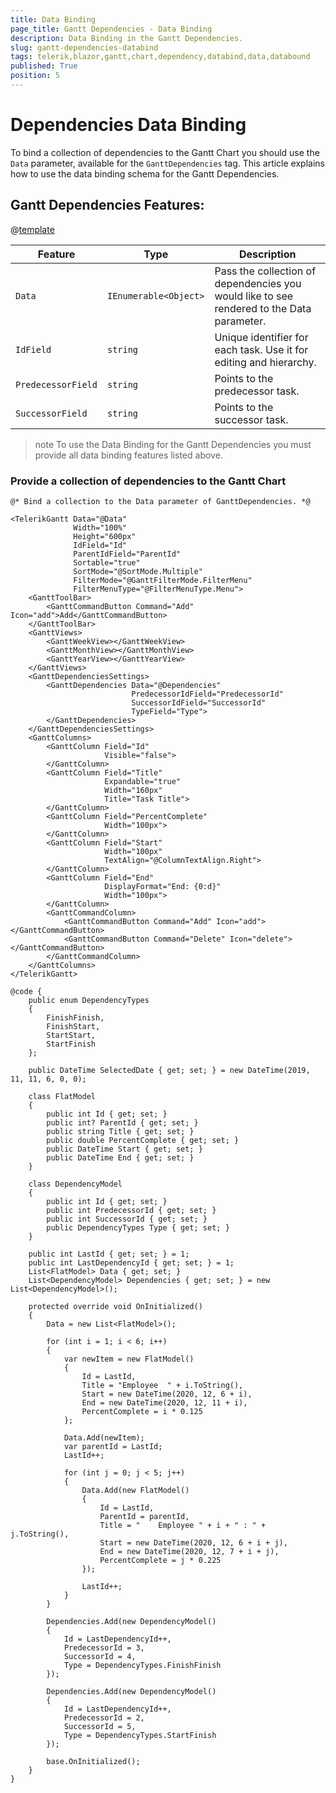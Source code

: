 ```yaml
---
title: Data Binding
page_title: Gantt Dependencies - Data Binding
description: Data Binding in the Gantt Dependencies.
slug: gantt-dependencies-databind
tags: telerik,blazor,gantt,chart,dependency,databind,data,databound
published: True
position: 5
---
```


# Dependencies Data Binding

To bind a collection of dependencies to the Gantt Chart you should use the `Data` parameter, available for the `GanttDependencies` tag. This article explains how to use the data binding schema for the Gantt Dependencies.

## Gantt Dependencies Features:

@[template](/_contentTemplates/common/parameters-table-styles.md#table-layout)

| Feature | Type | Description |
| --- | --- | --- |
| `Data` | `IEnumerable<Object>` | Pass the collection of dependencies you would like to see rendered to the Data parameter. |
| `IdField` | `string` | Unique identifier for each task. Use it for editing and hierarchy. |
| `PredecessorField` | `string` | Points to the predecessor task. |
| `SuccessorField` | `string` | Points to the successor task. |

>note To use the Data Binding for the Gantt Dependencies you must provide all data binding features listed above.

### Provide a collection of dependencies to the Gantt Chart

````CSHTML
@* Bind a collection to the Data parameter of GanttDependencies. *@

<TelerikGantt Data="@Data"
              Width="100%"
              Height="600px"
              IdField="Id"
              ParentIdField="ParentId"
              Sortable="true"
              SortMode="@SortMode.Multiple"
              FilterMode="@GanttFilterMode.FilterMenu"
              FilterMenuType="@FilterMenuType.Menu">
    <GanttToolBar>
        <GanttCommandButton Command="Add" Icon="add">Add</GanttCommandButton>
    </GanttToolBar>
    <GanttViews>
        <GanttWeekView></GanttWeekView>
        <GanttMonthView></GanttMonthView>
        <GanttYearView></GanttYearView>
    </GanttViews>
    <GanttDependenciesSettings>
        <GanttDependencies Data="@Dependencies"
                           PredecessorIdField="PredecessorId"
                           SuccessorIdField="SuccessorId"
                           TypeField="Type">
        </GanttDependencies>
    </GanttDependenciesSettings>
    <GanttColumns>
        <GanttColumn Field="Id"
                     Visible="false">
        </GanttColumn>
        <GanttColumn Field="Title"
                     Expandable="true"
                     Width="160px"
                     Title="Task Title">
        </GanttColumn>
        <GanttColumn Field="PercentComplete"
                     Width="100px">
        </GanttColumn>
        <GanttColumn Field="Start"
                     Width="100px"
                     TextAlign="@ColumnTextAlign.Right">
        </GanttColumn>
        <GanttColumn Field="End"
                     DisplayFormat="End: {0:d}"
                     Width="100px">
        </GanttColumn>
        <GanttCommandColumn>
            <GanttCommandButton Command="Add" Icon="add"></GanttCommandButton>
            <GanttCommandButton Command="Delete" Icon="delete"></GanttCommandButton>
        </GanttCommandColumn>
    </GanttColumns>
</TelerikGantt>

@code { 
    public enum DependencyTypes
    {
        FinishFinish,
        FinishStart,
        StartStart,
        StartFinish
    };

    public DateTime SelectedDate { get; set; } = new DateTime(2019, 11, 11, 6, 0, 0);

    class FlatModel
    {
        public int Id { get; set; }
        public int? ParentId { get; set; }
        public string Title { get; set; }
        public double PercentComplete { get; set; }
        public DateTime Start { get; set; }
        public DateTime End { get; set; }
    }

    class DependencyModel
    {
        public int Id { get; set; }
        public int PredecessorId { get; set; }
        public int SuccessorId { get; set; }
        public DependencyTypes Type { get; set; }
    }

    public int LastId { get; set; } = 1;
    public int LastDependencyId { get; set; } = 1;
    List<FlatModel> Data { get; set; }
    List<DependencyModel> Dependencies { get; set; } = new List<DependencyModel>();

    protected override void OnInitialized()
    {
        Data = new List<FlatModel>();

        for (int i = 1; i < 6; i++)
        {
            var newItem = new FlatModel()
            {
                Id = LastId,
                Title = "Employee  " + i.ToString(),
                Start = new DateTime(2020, 12, 6 + i),
                End = new DateTime(2020, 12, 11 + i),
                PercentComplete = i * 0.125
            };

            Data.Add(newItem);
            var parentId = LastId;
            LastId++;

            for (int j = 0; j < 5; j++)
            {
                Data.Add(new FlatModel()
                {
                    Id = LastId,
                    ParentId = parentId,
                    Title = "    Employee " + i + " : " + j.ToString(),
                    Start = new DateTime(2020, 12, 6 + i + j),
                    End = new DateTime(2020, 12, 7 + i + j),
                    PercentComplete = j * 0.225
                });

                LastId++;
            }
        }

        Dependencies.Add(new DependencyModel()
        {
            Id = LastDependencyId++,
            PredecessorId = 3,
            SuccessorId = 4,
            Type = DependencyTypes.FinishFinish
        });

        Dependencies.Add(new DependencyModel()
        {
            Id = LastDependencyId++,
            PredecessorId = 2,
            SuccessorId = 5,
            Type = DependencyTypes.StartFinish
        });

        base.OnInitialized();
    }
}
````


